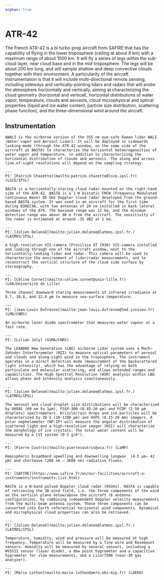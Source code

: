 ```yaml
---
orphan: true
---
```


# ATR-42

The French ATR-42 is a bi turbo-prop aircraft from SAFIRE that has the capability of flying in the lower troposphere (ceiling at about 8 km) with a maximum range of about 1000 km. It will fly a series of legs within the sub-cloud layer, near cloud base and in the mid-troposphere. The legs will be about 200 km long, and will sample shallow and deep convective clouds together with their environment. A particularity of the aircraft instrumentation is that it will include multi-directional remote sensing, including sideways and vertically-pointing lidars and radars that will probe the atmosphere horizontally and vertically, aiming at characterizing the cloud geometry (horizontal and vertical), horizontal distributions of water vapor, temperature, clouds and aerosols, cloud microphysical and optical properties (liquid and ice water content, particle size distribution, scattering phase function), and the three-dimensional wind around the aircraft. 

## Instrumentation


```{dropdown} AWALI Lidar
AWALI is the airborne version of the 355 nm eye-safe Raman lidar WALI (Water vapor and Aerosol Lidar). It will be deployed in sidewards looking mode (through the ATR-42 window, on the same side of the aircraft as BASTA) to characterize the horizontal heteorogeneities of water vapor and temperature, in addition to characterizing the horizontal distribution of clouds and aerosols. The along and across line-of-sight resolutions will depend on the sampling strategy.

---
PI: [Patrick Chazette](mailto:patrick.chazette@lsce.ipsl.fr) (LSCE/IPSL)

```

```{dropdown} BASTA Radar
BASTA is a horizontally-staring cloud radar mounted on the right-hand side of the ATR-42. BASTA is a 1 W bistatic FMCW (Frequency Modulated Continuous Wave) 95 GHz Doppler cloud radar developed from the ground-based BASTA system. It was used in an aircraft for the first time during EUREC4A, with two antennas of 20 cm installed in back lateral windows of the ATR. The maximum range was 12 km, and the minimum detection range was about 80 m from the aircraft. The sensitivity of the radar is estimated at around -35 dBZ at 1 km.

---
PI: [Julien Delanoë](mailto:julien.delanoe@latmos.ipsl.fr.) (LATMOS/IPSL) 

```

```{dropdown} Camera VIS
A high-resolution VIS-camera (Prosilica GT 1930) VIS-camera installed and looking through one of the aircraft window, next to the horizontally-looking lidar and radar. This camera will be used to characterize the environment of lidar/radar measurements, and to reconstruct the vertical structure of the cloud side surface by stereography.

---
PI: [Céline Cornet](mailto:celine.cornet@univ-lille.fr) (LOA/Université de Lille)

```

```{dropdown} CLIMAT CE332
Three channel downward staring measurements of infrared irradiance at 8.7, 10.8, and 12.0 μm to measure sea-surface temperature.

---
PI: [Jean-Louis Dufresne](mailto:jean-louis.dufresne@lmd.jussieu.fr) (LMD/CNRS)

```

```{dropdown} FAST-WAVE
An airborne laser diode spectrometer that measures water vapour at a fast rate.

---
PI: [Lilian Joly] (GSMA/CNRS)

```

```{dropdown} LNG Lidar
The LEANDRE New Generation (LNG) airborne Lidar system uses a Mach–Zehnder Interferometer (MZI) to measure optical parameters of aerosol and clouds and along-sight wind in the troposphere. The instrument operates in a direct detection mode (measurement of the backscattered light intensity), which has the advantage of relying on both particulate and molecular scattering, and allows extended ranges and capabilities. The High Spectral Resolution (HSR) analysis within LNG allows phase and intensity analysis simultaneously. 

---
PI: [Julien Delanoë](mailto:julien.delanoe@latmos.ipsl.fr.) (LATMOS/IPSL)

```


```{dropdown} Microphysics
The aerosol and cloud droplet size distributions will be characterized by UHSAS (60 nm to 1μm), FSSP-300 (0.45-20 μm) and FCDP (2-50 μm droplets) spectrometers. Drizzle/rain drops and ice particles will be characterized by 2D-S (10-1280 μm) and HVPS (0.15-20 mm) imagers. A polar nephelometer (NP-IP) will measure the angular distribution of scattered light and a high-resolution imager (HSI) will characterize the morphology of ice crystals. The total water content will be measured by a CVI system (0-3 g/m³).

---
PI: [Pierre Coutris](mailto:pierrecoutris@uca.fr) (LaMP)

```

```{dropdown} Pyrgeometer and Pyranometer
Hemispheric broadband upwelling and downwelling longwav  (4.5 µm– 42 µm) and shortwave (200 nm – 3600 nm) radiative fluxes.

---
PI: [SAFIRE](https://www.safire.fr/en/our-facilities/aircraft-a-instruments/instruments-list.html)

```

```{dropdown} RASTA Radar
RASTA is a W-band pulsed Doppler cloud radar (95GHz). RASTA is capable of retrieving the 3D wind field, i.e. the three components of the wind on the vertical plane below/above the aircraft (6 antenna configuration), by combining independent Doppler velocity measurements from the multi-beam antenna system. These three components can be converted into Earth referential horizontal wind components. Dynamical and microphysical cloud properties can also be retrieved.

---
PI: [Julien Delanoë](mailto:julien.delanoe@latmos.ipsl.fr.) (LATMOS/IPSL)

```

```{dropdown} Thermodynamics and turbulence
Temperature, humidity, wind and pressure will be measured at high frequency. Temperature will be measured by a fine wire and Rosemount sensors. Humidity will be measured by several sensors, including a WVSSII sensor (laser diode), a dew point hygrometer and a capacitive hygrometer for slow measurements, and a Licor7500 (near-IR gas analyzer). 

---
PI: [Marie Lothon](mailto:marie.lothon@aero.obs-mip.fr) (LAERO)

```

